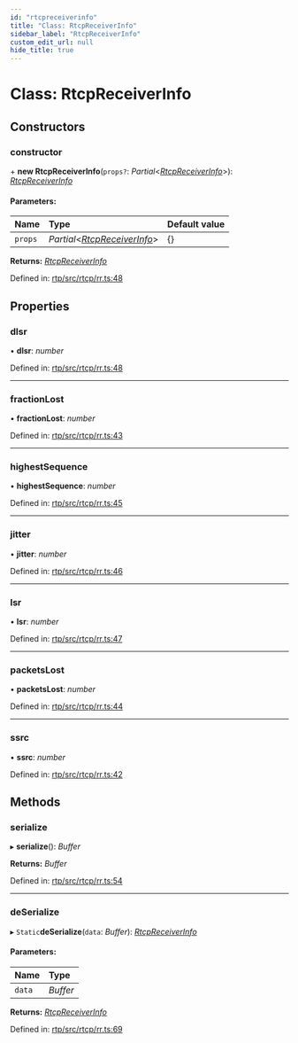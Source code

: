 ```yaml
---
id: "rtcpreceiverinfo"
title: "Class: RtcpReceiverInfo"
sidebar_label: "RtcpReceiverInfo"
custom_edit_url: null
hide_title: true
---
```


# Class: RtcpReceiverInfo

## Constructors

### constructor

\+ **new RtcpReceiverInfo**(`props?`: *Partial*<[*RtcpReceiverInfo*](rtcpreceiverinfo.md)\>): [*RtcpReceiverInfo*](rtcpreceiverinfo.md)

#### Parameters:

Name | Type | Default value |
:------ | :------ | :------ |
`props` | *Partial*<[*RtcpReceiverInfo*](rtcpreceiverinfo.md)\> | {} |

**Returns:** [*RtcpReceiverInfo*](rtcpreceiverinfo.md)

Defined in: [rtp/src/rtcp/rr.ts:48](https://github.com/shinyoshiaki/werift-webrtc/blob/915ed10/packages/rtp/src/rtcp/rr.ts#L48)

## Properties

### dlsr

• **dlsr**: *number*

Defined in: [rtp/src/rtcp/rr.ts:48](https://github.com/shinyoshiaki/werift-webrtc/blob/915ed10/packages/rtp/src/rtcp/rr.ts#L48)

___

### fractionLost

• **fractionLost**: *number*

Defined in: [rtp/src/rtcp/rr.ts:43](https://github.com/shinyoshiaki/werift-webrtc/blob/915ed10/packages/rtp/src/rtcp/rr.ts#L43)

___

### highestSequence

• **highestSequence**: *number*

Defined in: [rtp/src/rtcp/rr.ts:45](https://github.com/shinyoshiaki/werift-webrtc/blob/915ed10/packages/rtp/src/rtcp/rr.ts#L45)

___

### jitter

• **jitter**: *number*

Defined in: [rtp/src/rtcp/rr.ts:46](https://github.com/shinyoshiaki/werift-webrtc/blob/915ed10/packages/rtp/src/rtcp/rr.ts#L46)

___

### lsr

• **lsr**: *number*

Defined in: [rtp/src/rtcp/rr.ts:47](https://github.com/shinyoshiaki/werift-webrtc/blob/915ed10/packages/rtp/src/rtcp/rr.ts#L47)

___

### packetsLost

• **packetsLost**: *number*

Defined in: [rtp/src/rtcp/rr.ts:44](https://github.com/shinyoshiaki/werift-webrtc/blob/915ed10/packages/rtp/src/rtcp/rr.ts#L44)

___

### ssrc

• **ssrc**: *number*

Defined in: [rtp/src/rtcp/rr.ts:42](https://github.com/shinyoshiaki/werift-webrtc/blob/915ed10/packages/rtp/src/rtcp/rr.ts#L42)

## Methods

### serialize

▸ **serialize**(): *Buffer*

**Returns:** *Buffer*

Defined in: [rtp/src/rtcp/rr.ts:54](https://github.com/shinyoshiaki/werift-webrtc/blob/915ed10/packages/rtp/src/rtcp/rr.ts#L54)

___

### deSerialize

▸ `Static`**deSerialize**(`data`: *Buffer*): [*RtcpReceiverInfo*](rtcpreceiverinfo.md)

#### Parameters:

Name | Type |
:------ | :------ |
`data` | *Buffer* |

**Returns:** [*RtcpReceiverInfo*](rtcpreceiverinfo.md)

Defined in: [rtp/src/rtcp/rr.ts:69](https://github.com/shinyoshiaki/werift-webrtc/blob/915ed10/packages/rtp/src/rtcp/rr.ts#L69)
